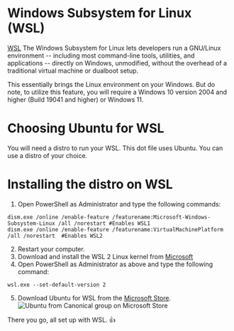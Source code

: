 # Windows Subsystem for Linux (WSL)

[WSL](https://docs.microsoft.com/en-us/windows/wsl/about) The Windows Subsystem for Linux lets developers run a GNU/Linux environment -- including most command-line tools, utilities, and applications -- directly on Windows, unmodified, without the overhead of a traditional virtual machine or dualboot setup.

This essentially brings the Linux environment on your Windows. But do note, to utilize this feature, you will require a  Windows 10 version 2004 and higher (Build 19041 and higher) or Windows 11. 

# Choosing Ubuntu for WSL

You will need a distro to run your WSL. This dot file uses Ubuntu. You can use a distro of your choice. 

# Installing the distro on WSL

1. Open PowerShell as Administrator and type the following commands:

```
dism.exe /online /enable-feature /featurename:Microsoft-Windows-Subsystem-Linux /all /norestart #Enables WSL1
dism.exe /online /enable-feature /featurename:VirtualMachinePlatform /all /norestart  #Enables WSL2
```
2. Restart your computer.
3. Download and install the WSL 2 Linux kernel from [Microsoft](https://wslstorestorage.blob.core.windows.net/wslblob/wsl_update_x64.msi)
4. Open PowerShell as Administrator as above and type the following command:  
 ```
 wsl.exe --set-default-version 2
 ```
5. Download Ubuntu for WSL from the [Microsoft Store](https://www.microsoft.com/store/productId/9NBLGGH4MSV6). 
![Ubuntu from Canonical group on Microsoft Store](/dotfiles-windows/assets/ubuntu.png)


 There you go, all set up with WSL. 👍
